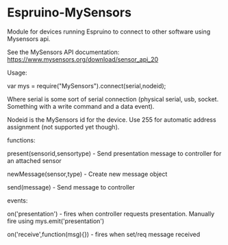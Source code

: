 # Espruino-MySensors
Module for devices running Espruino to connect to other software using Mysensors api.

See the MySensors API documentation: https://www.mysensors.org/download/sensor_api_20

Usage:

var mys = require("MySensors").connect(serial,nodeid);

Where serial is some sort of serial connection (physical serial, usb, socket. Something with a write command and a data event).

Nodeid is the MySensors id for the device. Use 255 for automatic address assignment (not supported yet though).

functions:

present(sensorid,sensortype) - Send presentation message to controller for an attached sensor

newMessage(sensor,type)  -  Create new message object

send(message) - Send message to controller


events:

on('presentation') - fires when controller requests presentation. Manually fire using mys.emit('presentation')

on('receive',function(msg){}) - fires when set/req message received
